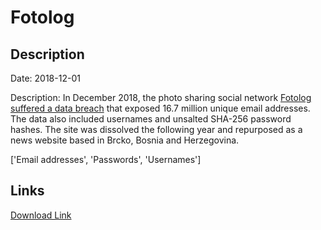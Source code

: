 # Fotolog

## Description

Date: 2018-12-01

Description:
In December 2018, the photo sharing social network <a href="https://www.theregister.com/2019/02/11/620_million_hacked_accounts_dark_web/" target="_blank" rel="noopener">Fotolog suffered a data breach</a> that exposed 16.7 million unique email addresses. The data also included usernames and unsalted SHA-256 password hashes. The site was dissolved the following year and repurposed as a news website based in Brcko, Bosnia and Herzegovina.


['Email addresses', 'Passwords', 'Usernames']

## Links

[Download Link](https://link-to.net/1229997/346.35043568712496/dynamic/?r=Zm90b2xvZy5jb20=)